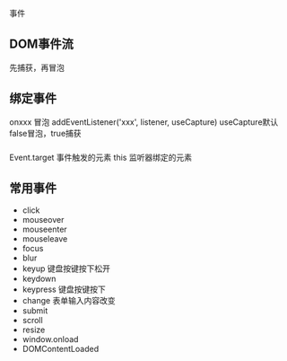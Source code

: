事件

## DOM事件流
先捕获，再冒泡

## 绑定事件
onxxx 冒泡
addEventListener('xxx', listener, useCapture) useCapture默认false冒泡，true捕获

###
Event.target 事件触发的元素
this 监听器绑定的元素

## 常用事件
- click
- mouseover
- mouseenter
- mouseleave
- focus 
- blur
- keyup 键盘按键按下松开
- keydown
- keypress 键盘按键按下
- change 表单输入内容改变
- submit
- scroll
- resize
- window.onload
- DOMContentLoaded
